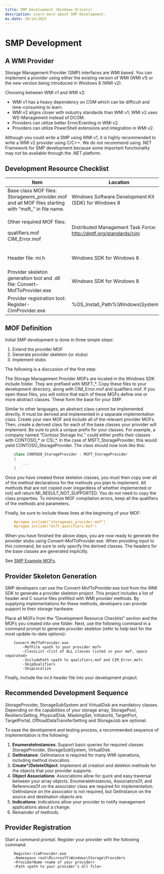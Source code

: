 ```yaml
---
title: SMP Development (Windows Drivers)
description: Learn more about SMP Development.
ms.date: 10/14/2022
---
```


# SMP Development

## A WMI Provider

Storage Management Provider (SMP) interfaces are WMI based. You can implement a provider using either the existing version of WMI (WMI v1) or the new version being introduced in Windows 8 (WMI v2).

Choosing between WMI v1 and WMI v2:

- WMI v1 has a heavy dependency on COM which can be difficult and time-consuming to learn.
- WMI v2 aligns closer with industry standards than WMI v1; WMI v2 uses WS-Management instead of DCOM.
- Providers can utilize better Error/Eventing in WMI v2.
- Providers can utilize PowerShell extensions and integration in WMI v2.

Although you could write a SMP using WMI v1, it is highly recommended to write a WMI v2 provider using C/C++. We do not recommend using .NET Framework for SMP development because some important functionality may not be available through the .NET platform.

## Development Resource Checklist

<table>
<thead>
<tr class="header">
<th>Item</th>
<th>Location</th>
<th>Note</th>
</tr>
</thead>
<tbody>
<tr class="odd">
<td>Base class MOF files: Storagewmi_provider.mof and all MOF files starting with “msft_” in file name.</td>
<td>Windows Software Development Kit (SDK) for Windows 8</td>
<td>Under %SDK_Installed_Location%\Windows Kits\8.0\Include\um</td>
</tr>
<tr class="even">
<td><p>Other required MOF files:</p>
<p>qualifiers.mof CIM_Error.mof</p></td>
<td>Distributed Management Task Force: <a href="http://dmtf.org/standards/cim" class="uri">http://dmtf.org/standards/cim</a></td>
<td>These are non-Microsoft-defined files. Use CIM Schema version 2.26.</td>
</tr>
<tr class="odd">
<td>Header file: mi.h</td>
<td>Windows SDK for Windows 8</td>
<td>Under %SDK_Installed_Location%\Windows Kits\8.0\Include\um</td>
</tr>
<tr class="even">
<td>Provider skeleton generation tool and .dll file: Convert-MofToProvider.exe</td>
<td>Windows SDK for Windows 8</td>
<td>Under %SDK_Installed_Location%\Windows Kits\8.0\bin\x64\ or …\bin\x86</td>
</tr>
<tr class="odd">
<td>Provider registration tool: Register-CimProvider.exe</td>
<td>%OS_Install_Path%\Windows\System32\</td>
<td></td>
</tr>
</tbody>
</table>

## MOF Definition

Initial SMP development is done in three simple steps:

1. Extend the provider MOF
1. Generate provider skeleton (or stubs)
1. Implement stubs

The following is a discussion of the first step:

The Storage Management Provider MOFs are located in the Windows SDK include folder. They are prefixed with MSFT\_\*. Copy these files to your development directory, along with CIM\_Error.mof and qualifiers.mof. If you open these files, you will notice that each of these MOFs define one or more abstract classes. These form the base for your SMP.

Similar to other languages, an abstract class cannot be implemented directly. It must be derived and implemented in a separate implementation class. Create your own MOF and include all of the relevant provider MOFs. Then, create a derived class for each of the base classes your provider will implement. Be sure to pick a unique prefix for your classes. For example, a company named “Contoso Storage Inc.” could either prefix their classes with CONTOSO\_\* or CSI\_\*. In the case of MSFT\_StorageProvider, this would yield CONTOSO\_StorageProvider. The class should now look like this:

```cpp
    class CONTOSO_StorageProvider : MSFT_StorageProvider
    {
        ...
    }
```

Once you have created these skeleton classes, you must then copy over all of the method declarations for the methods you plan to implement. All methods that are not copied over (regardless of whether implemented or not) will return MI\_RESULT\_NOT\_SUPPORTED. You do not need to copy the class properties. To minimize MOF compilation errors, keep all the qualifiers of the methods and parameters.

Finally, be sure to include these lines at the beginning of your MOF:

```cpp
    #pragma include("storagewmi_provider.mof")
    #pragma include("msft_qualifiers.mof")
```

When you have finished the above steps, you are now ready to generate the provider stubs using Convert-MofToProvider.exe. When providing input to this command, be sure to only specify the derived classes. The headers for the base classes are generated implicitly.

See [SMP Example MOFs](smp-example-mofs.md).

## Provider Skeleton Generation

SMP developers can use the Convert-MofToProvider.exe tool from the WMI SDK to generate a provider skeleton project. This project includes a list of header and C source files prefilled with WMI provider methods. By supplying implementations for these methods, developers can provide support to their storage hardware.

Place all MOFs from the “Development Resource Checklist” section and the MOFs you created into one folder. Next, use the following command in a command prompt to generate provider skeleton (refer to help text for the most update-to-date options):

```
    Convert-MofToProvider.exe
        -MofFile <path to your provider mof>
        -ClassList <list of ALL classes listed in your mof, space separated>
        -IncludePath <path to qualifiers.mof and CIM_Error.mof>
        -SkipQualifiers
        -SkipLocalize
```

Finally, include the *mi.h* header file into your development project.

## Recommended Development Sequence

StorageProvider, StorageSubSystem and VirtualDisk are mandatory classes. Depending on the capabilities of your storage array, StoragePool, ResiliencSetting, PhysicalDisk, MaskingSet, InitiatorId, TargetPort, TargetPortal, OffloadDataTransferSetting and StorageJob are optional.

To ease the development and testing process, a recommended sequence of implementation is the following:

1. **EnumerateInstances**: Support basic queries for required classes StorageProvider, StorageSubSystem, VirtualDisk.
1. **GetInstance**: GetInstance is required for many WMI operations, including method invocation.
1. **Create\*/DeleteObject**: Implement all creation and deletion methods for the objects that your provider supports.
1. **Object Associations**: Associations allow for quick and easy traversal between your array objects. EnumerateInstances, AssociatorsOf, and ReferencesOf on the associator class are required for implementation. GetInstance on the associator is not required, but GetInstance on the source and destination objects are.
1. **Indications**: Indications allow your provider to notify management applications about a change.
1. Remainder of methods.

## Provider Registration

Start a command prompt. Register your provider with the following command:

```
    Register-CimProvider.exe 
    –Namespace root\Microsoft\Windows\Storage\Providers
    –ProviderName <name of your provider>
    –Path <path to your provider’s dll file>
```

